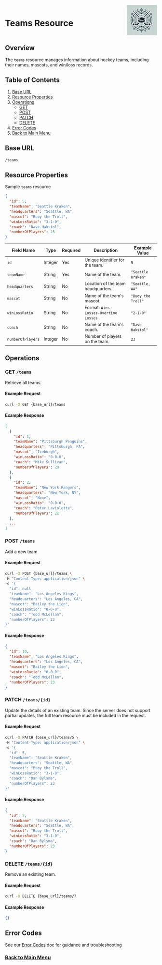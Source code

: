 <div style="display: flex; align-items: center; justify-content: space-between;">
  <h1>Teams Resource</h1>
  <img src="rhs-logo_4x4.jpeg" alt="Rec Hockey League Logo" style="width: 100px; height: 100px; margin-left: 20px;">
</div>

## Overview

The `teams` resource manages information about hockey teams, including their names, mascots, and win/loss records.

## Table of Contents
1. [Base URL](#1)
2. [Resource Properties](#2)
3. [Operations](#3)
    - [GET](#4)
    - [POST](#5)
    - [PATCH](#6)
    - [DELETE](#7)
4. [Error Codes](#8)
5. [Back to Main Menu](nav.md)

<a id="1"></a>
## Base URL

`/teams`

<a id="2"></a>
## Resource Properties

Sample `teams` resource

```json
{
  "id": 5,
  "teamName": "Seattle Kraken",
  "headquarters": "Seattle, WA",
  "mascot": "Buoy the Troll",
  "winLossRatio": "3-1-0",
  "coach": "Dave Hakstol",
  "numberOfPlayers": 23
}
```

| Field Name      | Type     | Required | Description                           | Example Value       |
|------------------|----------|----------|---------------------------------------|---------------------|
| `id`            | Integer  | Yes      | Unique identifier for the team.       | `5`                 |
| `teamName`      | String   | Yes      | Name of the team.                     | `"Seattle Kraken"`  |
| `headquarters`  | String   | No       | Location of the team headquarters.    | `"Seattle, WA"`     |
| `mascot`        | String   | No       | Name of the team's mascot.            | `"Buoy the Troll"`  |
| `winLossRatio`  | String   | No       | Format: `Wins-Losses-Overtime Losses` | `"2-1-0"`           |
| `coach`         | String   | No       | Name of the team's coach.             | `"Dave Hakstol"`    |
| `numberOfPlayers`| Integer | No       | Number of players on the team.        | `23`                |

<a id="3"></a>
## Operations

<a id="4"></a>
### GET `/teams`

Retrieve all teams.

#### Example Request

```bash
curl -X GET {base_url}/teams
```

#### Example Response

```json
[
  {
    "id": 1,
    "teamName": "Pittsburgh Penguins",
    "headquarters": "Pittsburgh, PA",
    "mascot": "Iceburgh",
    "winLossRatio": "0-0-0",
    "coach": "Mike Sullivan",
    "numberOfPlayers": 20
  },
  {
    "id": 2,
    "teamName": "New York Rangers",
    "headquarters": "New York, NY",
    "mascot": "None",
    "winLossRatio": "0-0-0",
    "coach": "Peter Laviolette",
    "numberOfPlayers": 22
  },
  ...
]
```

<a id="5"></a>
### POST `/teams`

Add a new team

#### Example Request

```bash
curl -X POST {base_url}/teams \
-H "Content-Type: application/json" \
-d '{
  "id": null,
  "teamName": "Los Angeles Kings",
  "headquarters": "Los Angeles, CA",
  "mascot": "Bailey the Lion",
  "winLossRatio": "0-0-0",
  "coach": "Todd McLellan",
  "numberOfPlayers": 23
}'
```

#### Example Response

```json
{
  "id": 10,
  "teamName": "Los Angeles Kings",
  "headquarters": "Los Angeles, CA",
  "mascot": "Bailey the Lion",
  "winLossRatio": "0-0-0",
  "coach": "Todd McLellan",
  "numberOfPlayers": 23
}
```

<a id="6"></a>
### PATCH `/teams/{id}`

Update the details of an existing team. Since the server does not support partial updates, the full team resource must be included in the request.

#### Example Request

```bash
curl -X PATCH {base_url}/teams/5 \
-H "Content-Type: application/json" \
-d '{
  "id": 5,
  "teamName": "Seattle Kraken",
  "headquarters": "Seattle, WA",
  "mascot": "Buoy the Troll",
  "winLossRatio": "3-1-0",
  "coach": "Dan Bylsma",
  "numberOfPlayers": 23
}'
```

#### Example Response

```json
{
  "id": 5,
  "teamName": "Seattle Kraken",
  "headquarters": "Seattle, WA",
  "mascot": "Buoy the Troll",
  "winLossRatio": "3-1-0",
  "coach": "Dan Bylsma",
  "numberOfPlayers": 23
}
```

<a id="7"></a>
### DELETE `/teams/{id}`

Remove an existing team.

#### Example Request

```bash
curl -X DELETE {base_url}/teams/7
```

#### Example Response

```json
{}
```

<a id="8"></a>
## Error Codes 

See our [Error Codes](xtra-errors.md) doc for guidance and troubleshooting

### [Back to Main Menu](nav.md)
